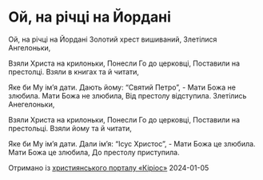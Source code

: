 Ой, на річці на Йордані
================================================================

Ой, на річці на Йордані
Золотий хрест вишиваний,
Злетілися Ангелоньки,

Взяли Христа на крилоньки,
Понесли Го до церковці,
Поставили на престолці.
Взяли в книгах та й читати,

Яке би Му ім’я дати.
Дають йому: “Святий Петро”, -
Мати Божа не злюбила.
Мати Божа не злюбила,
Від престолу відступила.
Злетілись Анегелоньки,


Взяли Христа на крилоньки,
Понесли Го до церковці,
Поставили на престольці.
Взяли йому та й читати,

Яке би Му ім’я дати.
Дали ім’я: “Ісус Христос”, -
Мати Божа це злюбила.
Мати Божа це злюбила,
До престолу приступила.


[джерело]: https://kyrios.org.ua/literature/vinchuvannya/11610-oj-na-richtsi-na-jordani.html

Отримано із [християнського порталу «Кіріос»][джерело]
2024-01-05
